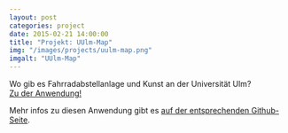 ```yaml
---
layout: post
categories: project
date: 2015-02-21 14:00:00
title: "Projekt: UUlm-Map"
img: "/images/projects/uulm-map.png" 
imgalt: "UUlm-Map"
---
```


Wo gib es Fahrradabstellanlage und Kunst an der Universität Ulm?  
[Zu der Anwendung!](http://www.ulmapi.de/uulm-map)

Mehr infos zu diesen Anwendung gibt es [auf der entsprechenden Github-Seite](https://github.com/UlmApi/uulm-map).
